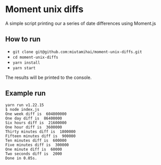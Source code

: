# Moment unix diffs

A simple script printing our a series of date differences using Moment.js

## How to run
* `git clone git@github.com:miutamihai/moment-unix-diffs.git`
* `cd moment-unix-diffs`
* `yarn install`
* `yarn start`

The results will be printed to the console.

## Example run
```
yarn run v1.22.15
$ node index.js
One week diff is  604800000
One day diff is  86400000
Six hours diff is  21600000
One hour diff is  3600000
Thirty minutes diff is  1800000
Fifteen minutes diff is  900000
Ten minutes diff is  600000
Five minutes diff is  300000
One minute diff is  60000
Two seconds diff is  2000
Done in 0.05s.
```

